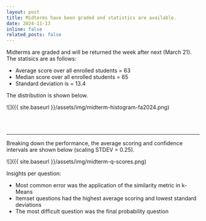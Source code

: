 ```yaml
---
layout: post
title: Midterms have been graded and statistics are available. 
date: 2024-11-13
inline: false
related_posts: false
---
```


Midterms are graded and will be returned the week after next (March 21). The statisics are as follows:

* Average score over all enrolled students = 63
* Median score over all enrolled students = 65
* Standard deviation is = 13.4

The distribution is shown below.

![]({{ site.baseurl }}/assets/img/midterm-histogram-fa2024.png)

<br>
<br>

---

Breaking down the performance, the average scoring and confidence intervals are shown below (scaling 
STDEV = 0.25). 

![]({{ site.baseurl }}/assets/img/midterm-q-scores.png)

Insights per question:

* Most common error was the application of the similarity metric in k-Means
* Itemset questions had the highest average scoring and lowest standard deviations
* The most difficult question was the final probability question

